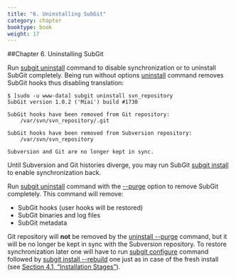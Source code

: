```yaml
---
title: "6. Uninstalling SubGit"
category: chapter
booktype: book
weight: 17
---
```

##Chapter 6. Uninstalling SubGit

Run [subgit uninstall](high) command to disable synchronization or to uninstall SubGit completely.
Being run without options [uninstall](high) command removes SubGit hooks thus disabling translation:

    $ [sudo -u www-data] subgit uninstall svn_repository
    SubGit version 1.0.2 ('Miai') build #1730

    SubGit hooks have been removed from Git repository:
        /var/svn/svn_repository/.git

    SubGit hooks have been removed from Subversion repository:
        /var/svn/svn_repository

    Subversion and Git are no longer kept in sync.

Until Subversion and Git histories diverge, you may run SubGit [subgit install](high) to enable synchronization back.

Run [subgit uninstall](high) command with the [--purge](high) option to remove SubGit completely. This command will remove:

+ SubGit hooks (user hooks will be restored)
+ SubGit binaries and log files
+ SubGit metadata

Git repository will **not** be removed by the [uninstall --purge](high) command, but it will be no longer be kept in sync with the Subversion repository. To restore synchronization later one will have to run [subgit configure](high) command followed by [subgit install --rebuild](high) one just as in case of the fresh install (see [Section 4.1, “Installation Stages”](#8)).